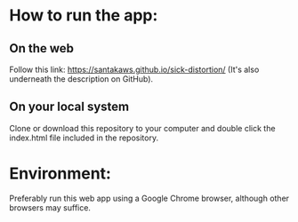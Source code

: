 # How to run the app:
## On the web
Follow this link: https://santakaws.github.io/sick-distortion/ (It's also underneath the description on GitHub).

## On your local system
Clone or download this repository to your computer and double click the index.html file included in the repository.

# Environment:
Preferably run this web app using a Google Chrome browser, although other browsers may suffice.
